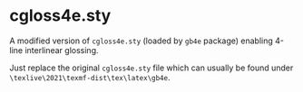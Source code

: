 # cgloss4e.sty
A modified version of <code>cgloss4e.sty</code> (loaded by <code>gb4e</code> package) enabling 4-line interlinear glossing.

Just replace the original <code>cgloss4e.sty</code> file which can usually be found under <code>\texlive\2021\texmf-dist\tex\latex\gb4e</code>.
